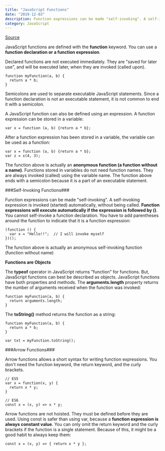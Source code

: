 ```yaml
---
title: "JavaScript Functions"
date: "2019-12-03"
description: Function expressions can be made "self-invoking". A self-invoking expression is invoked (started) automatically, without being called.   
category: JavaScript
---
```


[Source](https://www.w3schools.com/js/js_function_definition.asp)

JavaScript functions are defined with the **function** keyword. You can use a **function declaration or a function expression**.

Declared functions are not executed immediately. They are "saved for later use", and will be executed later, when they are invoked (called upon).
```
function myFunction(a, b) {
  return a * b;
}
```
Semicolons are used to separate executable JavaScript statements. Since a function declaration is not an executable statement, it is not common to end it with a semicolon.

A JavaScript function can also be defined using an expression. A function expression can be stored in a variable:
```
var x = function (a, b) {return a * b};
```
After a function expression has been stored in a variable, the variable can be used as a function:
```
var x = function (a, b) {return a * b};
var z = x(4, 3);
```
The function above is actually an **anonymous function (a function without a name)**. Functions stored in variables do not need function names. They are always invoked (called) using the variable name. The function above ends with a semicolon because it is a part of an executable statement.

###Self-Invoking Functions###

Function expressions can be made "self-invoking". A self-invoking expression is invoked (started) automatically, without being called. **Function expressions will execute automatically if the expression is followed by ()**. You cannot self-invoke a function declaration. You have to add parentheses around the function to indicate that it is a function expression:
```
(function () {
  var x = "Hello!!";  // I will invoke myself
})();
```
The function above is actually an anonymous self-invoking function (function without name)

**Functions are Objects**

The **typeof** operator in JavaScript returns "function" for functions. But, JavaScript functions can best be described as objects. JavaScript functions have both properties and methods. The **arguments.length** property returns the number of arguments received when the function was invoked:
```
function myFunction(a, b) {
  return arguments.length;
}
```
The **toString()** method returns the function as a string:
```
function myFunction(a, b) {
  return a * b;
}

var txt = myFunction.toString();
```
###Arrow Functions###

Arrow functions allows a short syntax for writing function expressions. You don't need the function keyword, the return keyword, and the curly brackets.
```
// ES5
var x = function(x, y) {
  return x * y;
}

// ES6
const x = (x, y) => x * y;
```
Arrow functions are not hoisted. They must be defined before they are used. Using const is safer than using var, because a **function expression is always constant value**. You can only omit the return keyword and the curly brackets if the function is a single statement. Because of this, it might be a good habit to always keep them:
```
const x = (x, y) => { return x * y };
```



